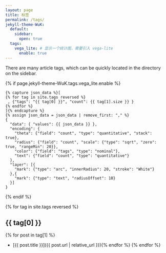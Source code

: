 ```yaml
---
layout: page
title: 标签
permalink: /tags/
jekyll-theme-WuK:
  default:
    sidebar:
      open: true
  tags:
    vega_lite: # 显示一个统计图，需要引入 vega-lite
      enable: true
---
```


There are many article tags, which can be quickly located in the directory on the sidebar.

{% if page.jekyll-theme-WuK.tags.vega_lite.enable %}

```vega-lite
{% capture json_data %}[
{% for tag in site.tags reversed %}
 , {"tags": "{{ tag[0] }}", "count": {{ tag[1].size }} }
{% endfor %}
]{% endcapture %}
{% assign json_data = json_data | remove_first: "," %}
{
  "data": { "values": {{ json_data }} },
  "encoding": {
    "theta": {"field": "count", "type": "quantitative", "stack": true},
    "radius": {"field": "count", "scale": {"type": "sqrt", "zero": true, "rangeMin": 20}},
    "color": {"field": "tags", "type": "nominal"},
    "text": {"field": "count", "type": "quantitative"}
  },
  "layer": [{
    "mark": {"type": "arc", "innerRadius": 20, "stroke": "White"}
  },{
    "mark": {"type": "text", "radiusOffset": 10}
  }]
}
```

{% endif %}

{% for tag in site.tags reversed %}
## {{ tag[0] }}

{% for post in tag[1] %}
- [{{ post.title }}]({{ post.url | relative_url }}){% endfor %}
{% endfor %}
